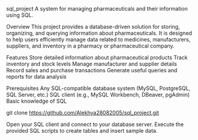 sql_project
A system for managing pharmaceuticals and their information using SQL.

Overview
This project provides a database-driven solution for storing, organizing, and querying information about pharmaceuticals. It is designed to help users efficiently manage data related to medicines, manufacturers, suppliers, and inventory in a pharmacy or pharmaceutical company.

Features
Store detailed information about pharmaceutical products
Track inventory and stock levels
Manage manufacturer and supplier details
Record sales and purchase transactions
Generate useful queries and reports for data analysis

Prerequisites
Any SQL-compatible database system (MySQL, PostgreSQL, SQL Server, etc.)
SQL client (e.g., MySQL Workbench, DBeaver, pgAdmin)
Basic knowledge of SQL

git clone https://github.com/Alekhya28082005/sql_project.git

Open your SQL client and connect to your database server.
Execute the provided SQL scripts to create tables and insert sample data.
